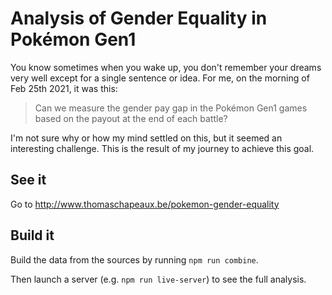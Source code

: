 # Analysis of Gender Equality in Pokémon Gen1

You know sometimes when you wake up, you don't remember your dreams very well except for a single sentence or idea. For me, on the morning of Feb 25th 2021, it was this:

> Can we measure the gender pay gap in the Pokémon Gen1 games based on the payout at the end of each battle?

I'm not sure why or how my mind settled on this, but it seemed an interesting challenge.
This is the result of my journey to achieve this goal.

## See it

Go to http://www.thomaschapeaux.be/pokemon-gender-equality

## Build it

Build the data from the sources by running `npm run combine`.

Then launch a server (e.g. `npm run live-server`) to see the full analysis.
